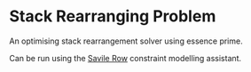 # Stack Rearranging Problem

An optimising stack rearrangement solver using essence prime.

Can be run using the [Savile Row](https://savilerow.cs.st-andrews.ac.uk/)
constraint modelling assistant.
